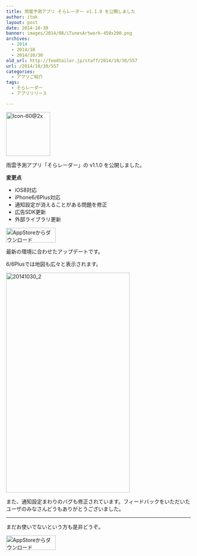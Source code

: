 ```yaml
---
title: 雨雲予測アプリ そらレーダー v1.1.0 を公開しました
author: itok
layout: post
date: 2014-10-30
banner: images/2014/08/iTunesArtwork-450x200.png
archives:
  - 2014
  - 2014/10
  - 2014/10/30
old_url: http://feedtailor.jp/staff/2014/10/30/557
url: /2014/10/30/557
categories:
  - アプリご紹介
tags:
  - そらレーダー
  - アプリリリース

---
```

<a href="https://itunes.apple.com/jp/app/id892264357" target="_blank"><img src="/images/2014/08/3a32a3262646918bc6b4c57662b6c293.png" alt="Icon-60@2x" width="120" height="120" class="alignnone size-full wp-image-305" /></a>

雨雲予測アプリ「そらレーダー」の v1.1.0 を公開しました。

**変更点**

  * iOS8対応
  * iPhone6/6Plus対応
  * 通知設定が消えることがある問題を修正
  * 広告SDK更新
  * 外部ライブラリ更新

<a href="https://itunes.apple.com/jp/app/id892264357" target="_blank"><img src="/images/2014/04/Download_on_the_App_Store_Badge_JP_135x40_1004.png" alt="AppStoreからダウンロード" width="135" height="40" class="alignnone size-full wp-image-58" /></a>

最新の環境に合わせたアップデートです。

6/6Plusでは地図も広々と表示されます。

[<img src="/images/2014/10/20141030_2.png" alt="20141030_2" width="337" height="600" class="alignnone size-full wp-image-558" />](/images/2014/10/20141030_2.png)

また、通知設定まわりのバグも修正されています。フィードバックをいただいたユーザのみなさんどうもありがとうございました。

* * *

まだお使いでないという方も是非どうぞ。

<a href="https://itunes.apple.com/jp/app/id892264357" target="_blank"><img src="/images/2014/04/Download_on_the_App_Store_Badge_JP_135x40_1004.png" alt="AppStoreからダウンロード" width="135" height="40" class="alignnone size-full wp-image-58" /></a>